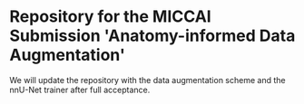 # Repository for the MICCAI Submission 'Anatomy-informed Data Augmentation'

We will update the repository with the data augmentation scheme and the nnU-Net trainer after full acceptance.
